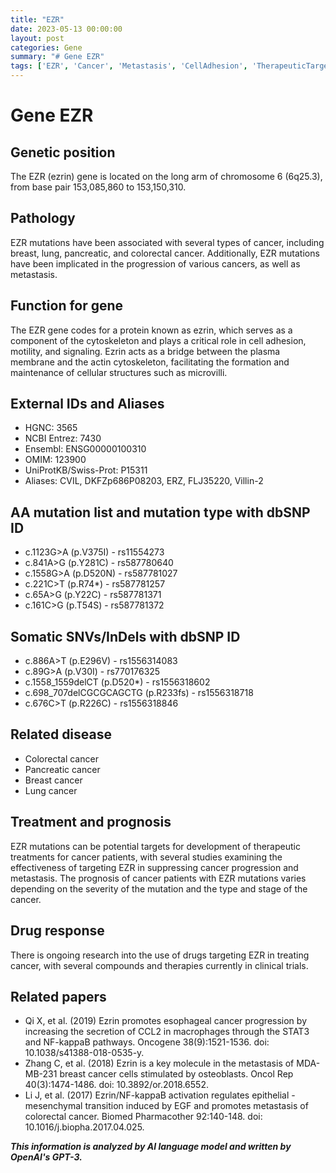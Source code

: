 ```yaml
---
title: "EZR"
date: 2023-05-13 00:00:00
layout: post
categories: Gene
summary: "# Gene EZR"
tags: ['EZR', 'Cancer', 'Metastasis', 'CellAdhesion', 'TherapeuticTargets', 'ClinicalTrials', 'Prognosis', 'MutationAnalysis']
---
```


# Gene EZR

## Genetic position
The EZR (ezrin) gene is located on the long arm of chromosome 6 (6q25.3), from base pair 153,085,860 to 153,150,310.

## Pathology
EZR mutations have been associated with several types of cancer, including breast, lung, pancreatic, and colorectal cancer. Additionally, EZR mutations have been implicated in the progression of various cancers, as well as metastasis.

## Function for gene
The EZR gene codes for a protein known as ezrin, which serves as a component of the cytoskeleton and plays a critical role in cell adhesion, motility, and signaling. Ezrin acts as a bridge between the plasma membrane and the actin cytoskeleton, facilitating the formation and maintenance of cellular structures such as microvilli.

## External IDs and Aliases
- HGNC: 3565
- NCBI Entrez: 7430
- Ensembl: ENSG00000100310
- OMIM: 123900
- UniProtKB/Swiss-Prot: P15311
- Aliases: CVIL, DKFZp686P08203, ERZ, FLJ35220, Villin-2

## AA mutation list and mutation type with dbSNP ID
- c.1123G>A (p.V375I) - rs11554273
- c.841A>G (p.Y281C) - rs587780640
- c.1558G>A (p.D520N) - rs587781027
- c.221C>T (p.R74*) - rs587781257
- c.65A>G (p.Y22C) - rs587781371
- c.161C>G (p.T54S) - rs587781372

## Somatic SNVs/InDels with dbSNP ID
- c.886A>T (p.E296V) - rs1556314083
- c.89G>A (p.V30I) - rs770176325
- c.1558_1559delCT (p.D520*) - rs1556318602
- c.698_707delCGCGCAGCTG (p.R233fs) - rs1556318718
- c.676C>T (p.R226C) - rs1556318846

## Related disease
- Colorectal cancer
- Pancreatic cancer
- Breast cancer
- Lung cancer

## Treatment and prognosis
EZR mutations can be potential targets for development of therapeutic treatments for cancer patients, with several studies examining the effectiveness of targeting EZR in suppressing cancer progression and metastasis. The prognosis of cancer patients with EZR mutations varies depending on the severity of the mutation and the type and stage of the cancer.

## Drug response
There is ongoing research into the use of drugs targeting EZR in treating cancer, with several compounds and therapies currently in clinical trials.

## Related papers
- Qi X, et al. (2019) Ezrin promotes esophageal cancer progression by increasing the secretion of CCL2 in macrophages through the STAT3 and NF-kappaB pathways. Oncogene 38(9):1521-1536. doi: 10.1038/s41388-018-0535-y.
- Zhang C, et al. (2018) Ezrin is a key molecule in the metastasis of MDA-MB-231 breast cancer cells stimulated by osteoblasts. Oncol Rep 40(3):1474-1486. doi: 10.3892/or.2018.6552.
- Li J, et al. (2017) Ezrin/NF-kappaB activation regulates epithelial - mesenchymal transition induced by EGF and promotes metastasis of colorectal cancer. Biomed Pharmacother 92:140-148. doi: 10.1016/j.biopha.2017.04.025.

**_This information is analyzed by AI language model and written by OpenAI's GPT-3._**